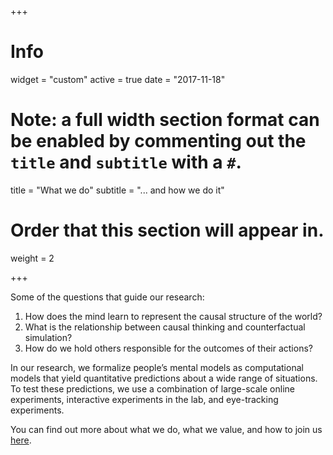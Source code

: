+++
# Info
widget = "custom"
active = true
date = "2017-11-18"

# Note: a full width section format can be enabled by commenting out the `title` and `subtitle` with a `#`.
title = "What we do"
subtitle = "... and how we do it"

# Order that this section will appear in.
weight = 2

+++

Some of the questions that guide our research: 

1. How does the mind learn to represent the causal structure of the world?
2. What is the relationship between causal thinking and counterfactual simulation? 
3. How do we hold others responsible for the outcomes of their actions? 

In our research, we formalize people’s mental models as computational models that yield quantitative predictions about a wide range of situations. To test these predictions, we use a combination of large-scale online experiments, interactive experiments in the lab, and eye-tracking experiments.

You can find out more about what we do, what we value, and how to join us [here](research_values/). 

